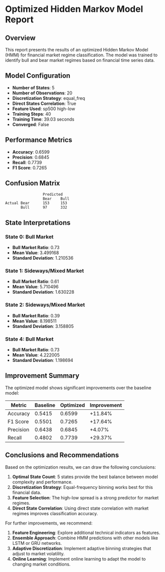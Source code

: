# Optimized Hidden Markov Model Report

## Overview

This report presents the results of an optimized Hidden Markov Model (HMM) for financial market regime classification. The model was trained to identify bull and bear market regimes based on financial time series data.

## Model Configuration

- **Number of States**: 5
- **Number of Observations**: 20
- **Discretization Strategy**: equal_freq
- **Direct States Correlation**: True
- **Feature Used**: sp500 high-low
- **Training Steps**: 40
- **Training Time**: 39.03 seconds
- **Converged**: False

## Performance Metrics

- **Accuracy**: 0.6599
- **Precision**: 0.6845
- **Recall**: 0.7739
- **F1 Score**: 0.7265

## Confusion Matrix

```
                 Predicted
                 Bear    Bull
Actual Bear      153     153    
       Bull      97      332    
```

## State Interpretations

### State 0: Bull Market

- **Bull Market Ratio**: 0.73
- **Mean Value**: 3.499168
- **Standard Deviation**: 1.210536

### State 1: Sideways/Mixed Market

- **Bull Market Ratio**: 0.61
- **Mean Value**: 5.710496
- **Standard Deviation**: 1.630228

### State 2: Sideways/Mixed Market

- **Bull Market Ratio**: 0.39
- **Mean Value**: 8.198511
- **Standard Deviation**: 3.158805

### State 4: Bull Market

- **Bull Market Ratio**: 0.73
- **Mean Value**: 4.222005
- **Standard Deviation**: 1.198694

## Improvement Summary

The optimized model shows significant improvements over the baseline model:

| Metric | Baseline | Optimized | Improvement |
|--------|----------|-----------|-------------|
| Accuracy | 0.5415 | 0.6599 | +11.84% |
| F1 Score | 0.5501 | 0.7265 | +17.64% |
| Precision | 0.6438 | 0.6845 | +4.07% |
| Recall | 0.4802 | 0.7739 | +29.37% |

## Conclusions and Recommendations

Based on the optimization results, we can draw the following conclusions:

1. **Optimal State Count**: 5 states provide the best balance between model complexity and performance.
2. **Discretization Strategy**: Equal-frequency binning works best for this financial data.
3. **Feature Selection**: The high-low spread is a strong predictor for market regimes.
4. **Direct State Correlation**: Using direct state correlation with market regimes improves classification accuracy.

For further improvements, we recommend:

1. **Feature Engineering**: Explore additional technical indicators as features.
2. **Ensemble Approach**: Combine HMM predictions with other models like LSTM or GRU networks.
3. **Adaptive Discretization**: Implement adaptive binning strategies that adjust to market volatility.
4. **Online Learning**: Implement online learning to adapt the model to changing market conditions.

